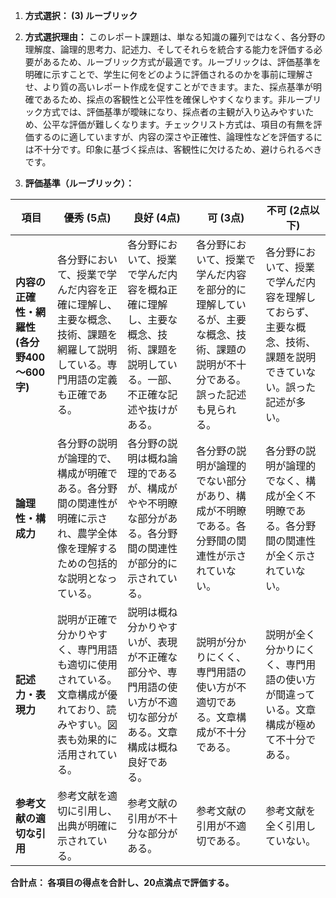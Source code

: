 1. **方式選択： (3) ルーブリック**

2. **方式選択理由：**  このレポート課題は、単なる知識の羅列ではなく、各分野の理解度、論理的思考力、記述力、そしてそれらを統合する能力を評価する必要があるため、ルーブリック方式が最適です。ルーブリックは、評価基準を明確に示すことで、学生に何をどのように評価されるのかを事前に理解させ、より質の高いレポート作成を促すことができます。また、採点基準が明確であるため、採点の客観性と公平性を確保しやすくなります。非ルーブリック方式では、評価基準が曖昧になり、採点者の主観が入り込みやすいため、公平な評価が難しくなります。チェックリスト方式は、項目の有無を評価するのに適していますが、内容の深さや正確性、論理性などを評価するには不十分です。印象に基づく採点は、客観性に欠けるため、避けられるべきです。


3. **評価基準（ルーブリック）：**

| 項目 | 優秀 (5点) | 良好 (4点) | 可 (3点) | 不可 (2点以下) |
|---|---|---|---|---|
| **内容の正確性・網羅性 (各分野400～600字)** | 各分野において、授業で学んだ内容を正確に理解し、主要な概念、技術、課題を網羅して説明している。専門用語の定義も正確である。 | 各分野において、授業で学んだ内容を概ね正確に理解し、主要な概念、技術、課題を説明している。一部、不正確な記述や抜けがある。 | 各分野において、授業で学んだ内容を部分的に理解しているが、主要な概念、技術、課題の説明が不十分である。誤った記述も見られる。 | 各分野において、授業で学んだ内容を理解しておらず、主要な概念、技術、課題を説明できていない。誤った記述が多い。 |
| **論理性・構成力** | 各分野の説明が論理的で、構成が明確である。各分野間の関連性が明確に示され、農学全体像を理解するための包括的な説明となっている。 | 各分野の説明は概ね論理的であるが、構成がやや不明瞭な部分がある。各分野間の関連性が部分的に示されている。 | 各分野の説明が論理的でない部分があり、構成が不明瞭である。各分野間の関連性が示されていない。 | 各分野の説明が論理的でなく、構成が全く不明瞭である。各分野間の関連性が全く示されていない。 |
| **記述力・表現力** | 説明が正確で分かりやすく、専門用語も適切に使用されている。文章構成が優れており、読みやすい。図表も効果的に活用されている。 | 説明は概ね分かりやすいが、表現が不正確な部分や、専門用語の使い方が不適切な部分がある。文章構成は概ね良好である。 | 説明が分かりにくく、専門用語の使い方が不適切である。文章構成が不十分である。 | 説明が全く分かりにくく、専門用語の使い方が間違っている。文章構成が極めて不十分である。 |
| **参考文献の適切な引用** | 参考文献を適切に引用し、出典が明確に示されている。 | 参考文献の引用が不十分な部分がある。 | 参考文献の引用が不適切である。 | 参考文献を全く引用していない。 |


**合計点： 各項目の得点を合計し、20点満点で評価する。**
